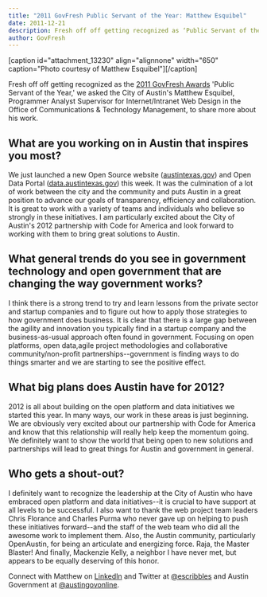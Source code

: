 ```yaml
---
title: "2011 GovFresh Public Servant of the Year: Matthew Esquibel"
date: 2011-12-21
description: Fresh off off getting recognized as ‘Public Servant of the Year’ in our 2011 GovFresh Awards, we asked the City of Austin’s Matthew Esquibel, Programmer Analyst Supervisor for Internet/Intranet Web Design in the Office of Communications & Technology Management, to share more about his work.
author: GovFresh
---
```


[caption id="attachment_13230" align="alignnone" width="650" caption="Photo courtesy of Matthew Esquibel"][/caption]

Fresh off off getting recognized as the <a href="http://govfresh.com/2011/12/2011-govfresh-awards-winners/">2011 GovFresh Awards</a> 'Public Servant of the Year,' we asked the City of Austin's Matthew Esquibel, Programmer Analyst Supervisor for Internet/Intranet Web Design in the Office of Communications &amp; Technology Management, to share more about his work.

<h2>What are you working on in Austin that inspires you most?</h2>
 
We just launched a new Open Source website (<a href="http://austintexas.gov">austintexas.gov</a>) and Open Data Portal (<a href="http://data.austintexas.gov">data.austintexas.gov</a>) this week. It was the culmination of a lot of work between the city and the community and puts Austin in a great position to advance our goals of transparency, efficiency and collaboration. It is great to work with a variety of teams and individuals who believe so strongly in these initiatives. I am particularly excited about the City of Austin's 2012 partnership with Code for America and look forward to working with them to bring great solutions to Austin.  
 
<h2>What general trends do you see in government technology and open government that are changing the way government works?</h2>

I think there is a strong trend to try and learn lessons from the private sector and startup companies and to figure out how to apply those strategies to how government does business. It is clear that there is a large gap between the agility and innovation you typically find in a startup company and the business-as-usual approach often found in government. Focusing on open platforms, open data,agile project methodologies and collaborative community/non-profit partnerships--government is finding ways to do things smarter and we are starting to see the positive effect.

<h2>What big plans does Austin have for 2012?</h2>

2012 is all about building on the open platform and data initiatives we started this year. In many ways, our work in these areas is just beginning. We are obviously very excited about our partnership with Code for America and know that this relationship will really help keep the momentum going. We definitely want to show the world that being open to new solutions and partnerships will lead to great things for Austin and government in general.
 
<h2>Who gets a shout-out?</h2>
  
I definitely want to recognize the leadership at the City of Austin who have embraced open platform and data initiatives--it is crucial to have support at all levels to be successful. I also want to thank the web project team leaders Chris Florance and Charles Purma who never gave up on helping to push these initiatives forward--and the staff of the web team who did all the awesome work to implement them. Also, the Austin community, particularly OpenAustin, for being an articulate and energizing force. Raja, the Master Blaster! And finally, Mackenzie Kelly, a neighbor I have never met, but appears to be equally deserving of this honor.

Connect with Matthew on <a href="http://www.linkedin.com/pub/matthew-esquibel/7/869/913">LinkedIn</a> and Twitter at <a href="http://twitter.com/escribbles">@escribbles</a> and Austin Government at <a href="http://twitter.com/austingovonline">@austingovonline</a>.
